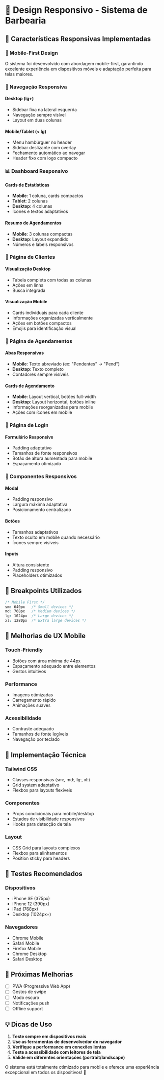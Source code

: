 # 📱 Design Responsivo - Sistema de Barbearia

## 🎯 Características Responsivas Implementadas

### 📱 Mobile-First Design
O sistema foi desenvolvido com abordagem mobile-first, garantindo excelente experiência em dispositivos móveis e adaptação perfeita para telas maiores.

### 🧭 Navegação Responsiva

#### Desktop (lg+)
- Sidebar fixa na lateral esquerda
- Navegação sempre visível
- Layout em duas colunas

#### Mobile/Tablet (< lg)
- Menu hambúrguer no header
- Sidebar deslizante com overlay
- Fechamento automático ao navegar
- Header fixo com logo compacto

### 📊 Dashboard Responsivo

#### Cards de Estatísticas
- **Mobile**: 1 coluna, cards compactos
- **Tablet**: 2 colunas
- **Desktop**: 4 colunas
- Ícones e textos adaptativos

#### Resumo de Agendamentos
- **Mobile**: 3 colunas compactas
- **Desktop**: Layout expandido
- Números e labels responsivos

### 👥 Página de Clientes

#### Visualização Desktop
- Tabela completa com todas as colunas
- Ações em linha
- Busca integrada

#### Visualização Mobile
- Cards individuais para cada cliente
- Informações organizadas verticalmente
- Ações em botões compactos
- Emojis para identificação visual

### 📅 Página de Agendamentos

#### Abas Responsivas
- **Mobile**: Texto abreviado (ex: "Pendentes" → "Pend")
- **Desktop**: Texto completo
- Contadores sempre visíveis

#### Cards de Agendamento
- **Mobile**: Layout vertical, botões full-width
- **Desktop**: Layout horizontal, botões inline
- Informações reorganizadas para mobile
- Ações com ícones em mobile

### 🔐 Página de Login

#### Formulário Responsivo
- Padding adaptativo
- Tamanhos de fonte responsivos
- Botão de altura aumentada para mobile
- Espaçamento otimizado

### 🎨 Componentes Responsivos

#### Modal
- Padding responsivo
- Largura máxima adaptativa
- Posicionamento centralizado

#### Botões
- Tamanhos adaptativos
- Texto oculto em mobile quando necessário
- Ícones sempre visíveis

#### Inputs
- Altura consistente
- Padding responsivo
- Placeholders otimizados

## 📐 Breakpoints Utilizados

```css
/* Mobile First */
sm: 640px   /* Small devices */
md: 768px   /* Medium devices */
lg: 1024px  /* Large devices */
xl: 1280px  /* Extra large devices */
```

## 🎯 Melhorias de UX Mobile

### Touch-Friendly
- Botões com área mínima de 44px
- Espaçamento adequado entre elementos
- Gestos intuitivos

### Performance
- Imagens otimizadas
- Carregamento rápido
- Animações suaves

### Acessibilidade
- Contraste adequado
- Tamanhos de fonte legíveis
- Navegação por teclado

## 🔧 Implementação Técnica

### Tailwind CSS
- Classes responsivas (sm:, md:, lg:, xl:)
- Grid system adaptativo
- Flexbox para layouts flexíveis

### Componentes
- Props condicionais para mobile/desktop
- Estados de visibilidade responsivos
- Hooks para detecção de tela

### Layout
- CSS Grid para layouts complexos
- Flexbox para alinhamentos
- Position sticky para headers

## 📱 Testes Recomendados

### Dispositivos
- iPhone SE (375px)
- iPhone 12 (390px)
- iPad (768px)
- Desktop (1024px+)

### Navegadores
- Chrome Mobile
- Safari Mobile
- Firefox Mobile
- Chrome Desktop
- Safari Desktop

## 🚀 Próximas Melhorias

- [ ] PWA (Progressive Web App)
- [ ] Gestos de swipe
- [ ] Modo escuro
- [ ] Notificações push
- [ ] Offline support

## 💡 Dicas de Uso

1. **Teste sempre em dispositivos reais**
2. **Use as ferramentas de desenvolvedor do navegador**
3. **Verifique a performance em conexões lentas**
4. **Teste a acessibilidade com leitores de tela**
5. **Valide em diferentes orientações (portrait/landscape)**

O sistema está totalmente otimizado para mobile e oferece uma experiência excepcional em todos os dispositivos! 🎉

